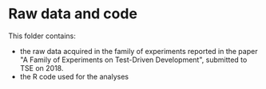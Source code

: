 # Raw data and code

This folder contains:
- the raw data acquired in the family of experiments reported in the paper "A Family of Experiments on Test-Driven Development", submitted to TSE on 2018.
- the R code used for the analyses
